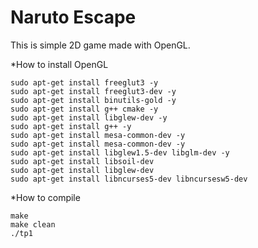 # **Naruto Escape**

This is simple 2D game made with OpenGL.

*How to install OpenGL

    sudo apt-get install freeglut3 -y 
    sudo apt-get install freeglut3-dev -y 
    sudo apt-get install binutils-gold -y 
    sudo apt-get install g++ cmake -y 
    sudo apt-get install libglew-dev -y
    sudo apt-get install g++ -y 
    sudo apt-get install mesa-common-dev -y 
    sudo apt-get install mesa-common-dev -y 
    sudo apt-get install libglew1.5-dev libglm-dev -y
    sudo apt-get install libsoil-dev
    sudo apt-get install libglew-dev
    sudo apt-get install libncurses5-dev libncursesw5-dev 


*How to compile

    make
    make clean
    ./tp1
